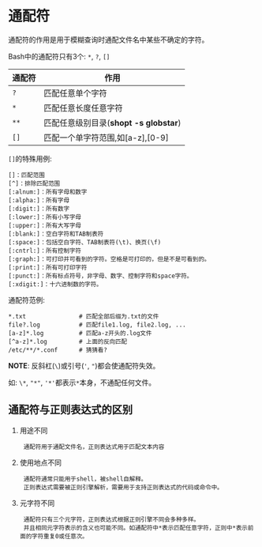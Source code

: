 # 通配符

通配符的作用是用于模糊查询时通配文件名中某些不确定的字符。

Bash中的通配符只有3个: ``*``, ``?``, ``[]``

通配符|作用  
-----|-----------------
``?``|匹配任意单个字符  
``*``|匹配任意长度任意字符
``**``|匹配任意级别目录(**shopt -s globstar**)
``[]``|匹配一个单字符范围,如[a-z],[0-9]

``[]``的特殊用例:

```
[]：匹配范围
[^]：排除匹配范围
[:alnum:]：所有字母和数字
[:alpha:]：所有字母
[:digit:]：所有数字
[:lower:]：所有小写字母
[:upper:]：所有大写字母
[:blank:]：空白字符和TAB制表符
[:space:]：包括空白字符、TAB制表符(\t)、换页(\f)
[:cntrl:]：所有控制字符
[:graph:]：可打印并可看到的字符。空格是可打印的，但是不是可看到的。  
[:print:]：所有可打印字符
[:punct:]：所有标点符号，非字母、数字、控制字符和space字符。  
[:xdigit:]：十六进制数的字符。
```

通配符范例:

```
*.txt               # 匹配全部后缀为.txt的文件
file?.log           # 匹配file1.log, file2.log, ...
[a-z]*.log          # 匹配a-z开头的.log文件
[^a-z]*.log         # 上面的反向匹配
/etc/**/*.conf      # 猜猜看?
```

**NOTE**: 反斜杠(``\``)或引号(``'``, ``"``)都会使通配符失效。

如: ``\*``, ``"*"``, ``'*'``都表示``*``本身，不通配任何文件。

## 通配符与正则表达式的区别

1. 用途不同

        通配符用于通配文件名，正则表达式用于匹配文本内容

2. 使用地点不同

        通配符通常只能用于shell，被shell自解释。
        正则表达式需要被正则引擎解析，需要用于支持正则表达式的代码或命令中。

3. 元字符不同

        通配符只有三个元字符，正则表达式根据正则引擎不同会多种多样。
        并且相同元字符表示的含义也可能不同。如通配符中*表示匹配任意字符，正则中*表示前面的字符重复0或任意次。
